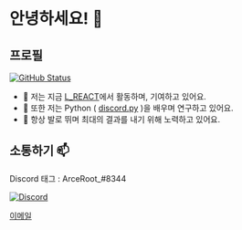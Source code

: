 # 안녕하세요! 👋
## 프로필
 [![GitHub Status](https://github-readme-stats.vercel.app/api?username=ArceRoot&theme=radical&show_icons=true)](https://github.com/anuraghazra/github-readme-stats)
- 🔭 저는 지금 [L_REACT](https://github.com/LRACT)에서 활동하며, 기여하고 있어요.
- 🌱 또한 저는 Python ( [discord.py](https://github.com/Rapptz/discord.py) )을 배우며 연구하고 있어요.
- 👟 항상 발로 뛰며 최대의 결과를 내기 위해 노력하고 있어요.

## 소통하기 📫
Discord 태그 : ArceRoot_#8344

[![Discord](https://img.shields.io/discord/702880464893116518?color=%23FFFCC9&label=Discord&logo=Discord&logoColor=%23FFFFFF&style=for-the-badge)](https://discord.gg/DyGqBZm)

[이메일](mailto:gm3294@naver.com)

